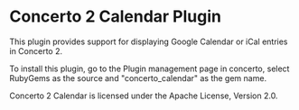 # Concerto 2 Calendar Plugin
This plugin provides support for displaying Google Calendar or iCal entries in Concerto 2.

To install this plugin, go to the Plugin management page in concerto, select RubyGems as the source and "concerto_calendar" as the gem name.

Concerto 2 Calendar is licensed under the Apache License, Version 2.0.
